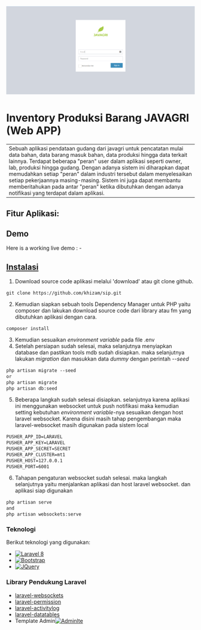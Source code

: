 # ![WebApp](https://github.com/khizam/sip/blob/main/readme/img/login.png)
# Inventory Produksi Barang JAVAGRI (Web APP)
<table>
<tr>
<td>
  Sebuah aplikasi pendataan gudang dari javagri untuk pencatatan mulai data bahan, data barang masuk bahan, data produksi hingga data terkait lainnya. Terdapat beberapa "peran" user dalam aplikasi seperti owner, lab, produksi hingga gudang. Dengan adanya sistem ini diharapkan dapat memudahkan setiap "peran" dalam industri tersebut dalam menyelesaikan setiap pekerjaannya masing-masing. Sistem ini juga dapat membantu memberitahukan pada antar "peran" ketika dibutuhkan dengan adanya notifikasi yang terdapat dalam aplikasi.
</td>
</tr>
</table>

Fitur Aplikasi:
-

## Demo
Here is a working live demo :  -


## [Instalasi](https://iharsh234.github.io/WebApp/) 
1. Download source code aplikasi melalui 'download' atau git clone github.
```
git clone https://github.com/khizam/sip.git
```
2. Kemudian siapkan sebuah tools Dependency Manager untuk PHP yaitu composer dan lakukan download source code dari library atau fm yang dibutuhkan aplikasi dengan cara. 
```
composer install
```
3. Kemudian sesuaikan *environment variable* pada file .env
4. Setelah persiapan sudah selesai, maka selanjutnya menyiapkan database dan pastikan tools mdb sudah disiapkan. maka selanjutnya lakukan *migration* dan masukkan data *dummy* dengan perintah *--seed*
```
php artisan migrate --seed
or
php artisan migrate
php artisan db:seed
```
5. Beberapa langkah sudah selesai disiapkan. selanjutnya karena aplikasi ini menggunakan websocket untuk push notifikasi maka kemudian setting kebutuhan *environment variable*-nya sesuaikan dengan host laravel websocket. Karena disini masih tahap pengembangan maka laravel-websocket masih digunakan pada sistem local
```
PUSHER_APP_ID=LARAVEL
PUSHER_APP_KEY=LARAVEL
PUSHER_APP_SECRET=SECRET
PUSHER_APP_CLUSTER=mt1
PUSHER_HOST=127.0.0.1
PUSHER_PORT=6001
```
6. Tahapan pengaturan websocket sudah selesai. maka langkah selanjutnya yaitu menjalankan aplikasi dan host laravel websocket. dan aplikasi siap digunakan
```
php artisan serve
and
php artisan websockets:serve
```

### Teknologi
Berikut teknologi yang digunakan:
* [![Laravel 8][Laravel.com]][Laravel-url]
* [![Bootstrap][Bootstrap.com]][Bootstrap-url]
* [![JQuery][JQuery.com]][JQuery-url]

### Library Pendukung Laravel
- [laravel-websockets](https://beyondco.de/docs/laravel-websockets/getting-started/introduction)
- [laravel-permission](https://spatie.be/docs/laravel-permission/v5/basic-usage/basic-usage)
- [laravel-activitylog](https://spatie.be/docs/laravel-activitylog/v4/introduction)
- [laravel-datatables](https://yajrabox.com/docs/laravel-datatables/master/installation)
- Template Admin[![Adminlte][adminlte.io.com]][Adminlte-url]


<!-- MARKDOWN LINKS & IMAGES -->
<!-- https://www.markdownguide.org/basic-syntax/#reference-style-links -->
[Laravel.com]: https://img.shields.io/badge/Laravel-FF2D20?style=for-the-badge&logo=laravel&logoColor=white
[Laravel-url]: https://laravel.com
[Bootstrap.com]: https://img.shields.io/badge/Bootstrap-563D7C?style=for-the-badge&logo=bootstrap&logoColor=white
[Bootstrap-url]: https://getbootstrap.com
[JQuery.com]: https://img.shields.io/badge/jQuery-0769AD?style=for-the-badge&logo=jquery&logoColor=white
[JQuery-url]: https://jquery.com 
[Adminlte.io.com]: https://img.shields.io/badge/Adminlte-0769AD?style=for-the-badge&logo=adminlte&logoColor=white
[Adminlte-url]: https://adminlte.io.com

